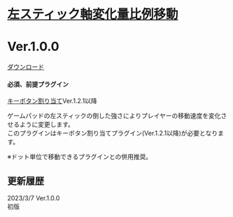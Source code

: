 # [左スティック軸変化量比例移動](https://raw.githubusercontent.com/nuun888/MZ/master/NUUN_realMoveLeftStick.js)
# Ver.1.0.0
[ダウンロード](https://raw.githubusercontent.com/nuun888/MZ/master/NUUN_realMoveLeftStick.js)
#### 必須、前提プラグイン
[キーボタン割り当て](https://github.com/nuun888/MZ/blob/master/README/UserKey.md)Ver.1.2.1以降  

ゲームパッドの左スティックの倒した強さによりプレイヤーの移動速度を変化させるように変更します。  
このプラグインはキーボタン割り当てプラグイン(Ver.1.2.1以降)が必要となります。  

※ドット単位で移動できるプラグインとの併用推奨。  

## 更新履歴
2023/3/7 Ver.1.0.0  
初版  
